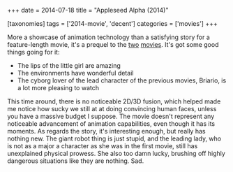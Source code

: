 +++
date = 2014-07-18
title = "Appleseed Alpha (2014)"

[taxonomies]
tags = ['2014-movie', 'decent']
categories = ['movies']
+++

More a showcase of animation technology than a satisfying story for a
feature-length movie, it\'s a prequel to the [two][] [movies]. It\'s got
some good things going for it:

-   The lips of the little girl are amazing
-   The environments have wonderful detail
-   The cyborg lover of the lead character of the previous movies,
    Briario, is a lot more pleasing to watch

This time around, there is no noticeable 2D/3D fusion, which helped made
me notice how sucky we still at at doing convincing human faces, unless
you have a massive budget I suppose. The movie doesn\'t represent any
noticeable advancement of animation capabilities, even though it has its
moments. As regards the story, it\'s interesting enough, but really has
nothing new. The giant robot thing is just stupid, and the leading lady,
who is not as a major a character as she was in the first movie, still
has unexplained physical prowess. She also too damn lucky, brushing off
highly dangerous situations like they are nothing. Sad.

  [two]: http://movies.tshepang.net/appleseed-2004
  [movies]: http://movies.tshepang.net/appleseed-ex-machina-2007
